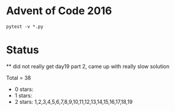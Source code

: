 Advent of Code 2016
===================

```pytest -v *.py```

Status
======

** did not really get day19 part 2, came up with really slow solution

Total = 38

- 0 stars: 
- 1 stars: 
- 2 stars: 1,2,3,4,5,6,7,8,9,10,11,12,13,14,15,16,17,18,19
